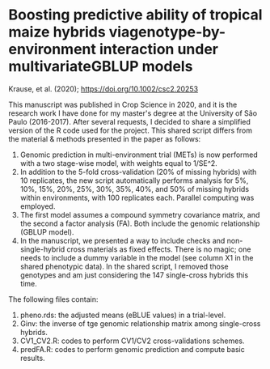 # Boosting predictive ability of tropical maize hybrids viagenotype-by-environment interaction under multivariateGBLUP models

Krause, et al. (2020); https://doi.org/10.1002/csc2.20253

This manuscript was published in Crop Science in 2020, and it is the research work I have done for my master's degree at the University of São Paulo (2016-2017). After several requests, I decided to share a simplified version of the R code used for the project. This shared script differs from the material & methods presented in the paper as follows:

1. Genomic prediction in multi-environment trial (METs) is now performed with a two stage-wise model, with weights equal to 1/SE^2.
2. In addition to the 5-fold cross-validation (20% of missing hybrids) with 10 replicates, the new script automatically performs analysis for 5%, 10%, 15%, 20%, 25%, 30%, 35%, 40%, and 50% of missing hybrids within environments, with 100 replicates each. Parallel computing was employed. 
3. The first model assumes a compound symmetry covariance matrix, and the second a factor analysis (FA). Both include the genomic relationship (GBLUP model).
4. In the manuscript, we presented a way to include checks and non-single-hybrid cross materials as fixed effects. There is no magic; one needs to include a dummy variable in the model (see column X1 in the shared phenotypic data). In the shared script, I removed those genotypes and am just considering the 147 single-cross hybrids this time.

The following files contain:

1. pheno.rds: the adjusted means (eBLUE values) in a trial-level.
2. Ginv: the inverse of tge genomic relationship matrix among single-cross hybrids.
3. CV1_CV2.R: codes to perform CV1/CV2 cross-validations schemes. 
4. predFA.R: codes to perform genomic prediction and compute basic results.

